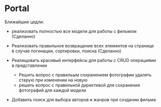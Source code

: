 # Portal

Ближайшие цедли:
- реализовать полностью все модели для работы с фильмом (Сделанно)
- Реализовать правильное возвращение всех элементов на странице в случае погинации, сортировки, поиска (Сделанно)
- Реалищовать красивый интерфейсы для работы с CRUD операциями в представлении

  - Решить вопрос с правильым сохранением фотографии
  удалять старую при изменении на новую
  - решить вопрос с правильной директивой для сохранения фотографий
  для каждой модели
- Добавить поиск для выбора авторов и жанров при создании фильма
